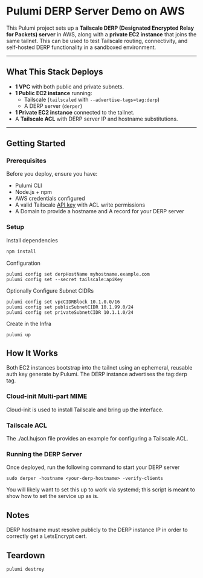 # Pulumi DERP Server Demo on AWS

This Pulumi project sets up a **Tailscale DERP (Designated Encrypted Relay for Packets) server** in AWS, along with a **private EC2 instance** that joins the same tailnet. This can be used to test Tailscale routing, connectivity, and self-hosted DERP functionality in a sandboxed environment.

---

## What This Stack Deploys

- **1 VPC** with both public and private subnets.
- **1 Public EC2 instance** running:
  - Tailscale (`tailscaled` with `--advertise-tags=tag:derp`)
  - A DERP server (`derper`)
- **1 Private EC2 instance** connected to the tailnet.
- A **Tailscale ACL** with DERP server IP and hostname substitutions.

---

## Getting Started
### Prerequisites

Before you deploy, ensure you have:

- Pulumi CLI
- Node.js + npm
- AWS credentials configured
- A valid Tailscale [API key](https://tailscale.com/kb/1210/api/) with ACL write permissions
- A Domain to provide a hostname and A record for your DERP server
### Setup
Install dependencies
```bash
npm install
```
Configuration
```
pulumi config set derpHostName myhostname.example.com
pulumi config set --secret tailscale:apiKey
```
Optionally Configure Subnet CIDRs
```
pulumi config set vpcCIDRBlock 10.1.0.0/16
pulumi config set publicSubnetCIDR 10.1.99.0/24
pulumi config set privateSubnetCIDR 10.1.1.0/24
```

Create in the Infra
```
pulumi up
```

## How It Works

Both EC2 instances bootstrap into the tailnet using an ephemeral, reusable auth key generate by Pulumi. The DERP instance advertises the tag:derp tag.

### Cloud-init Multi-part MIME
Cloud-init is used to install Tailscale and bring up the interface.

### Tailscale ACL
The ./acl.hujson file provides an example for configuring a Tailscale ACL.

### Running the DERP Server

Once deployed, run the following command to start your DERP server

```
sudo derper -hostname <your-derp-hostname> -verify-clients
```

You will likely want to set this up to work via systemd; this script is meant to show how to set the service up as is.

## Notes
DERP hostname must resolve publicly to the DERP instance IP in order to correctly get a LetsEncrypt cert.

## Teardown

```bash
pulumi destroy
```